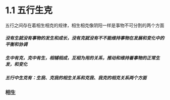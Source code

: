 # 1.1 五行生克

五行之间存在着相生相克的规律，相生相克像阴阳一样是事物不可分割的两个方面

##### **没有生就没有事物的发生和成长，没有克就没有不不能维持事物在发展和变化中的平衡和协调**

##### 生中有克，克中有生，相辅相成，互相为用的关系，推动和维持着事物的正常生发，和变化

##### **五行中生克有：生我、克我的相生关系和克我、我克的相克关系两个方面**

### 相生
